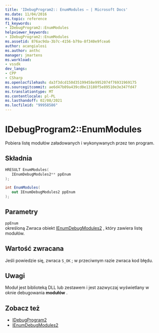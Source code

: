 ```yaml
---
title: 'IDebugProgram2:: EnumModules — | Microsoft Docs'
ms.date: 11/04/2016
ms.topic: reference
f1_keywords:
- IDebugProgram2::EnumModules
helpviewer_keywords:
- IDebugProgram2::EnumModules
ms.assetid: 876ac9da-3b7c-4156-b79a-8f340e9fcea6
author: acangialosi
ms.author: anthc
manager: jmartens
ms.workload:
- vssdk
dev_langs:
- CPP
- CSharp
ms.openlocfilehash: da3f3dcd150d35199458e9952074f76931969175
ms.sourcegitcommit: ae6d47b09a439cd0e13180f5e89510e3e347fd47
ms.translationtype: MT
ms.contentlocale: pl-PL
ms.lasthandoff: 02/08/2021
ms.locfileid: "99958586"
---
```

# <a name="idebugprogram2enummodules"></a>IDebugProgram2::EnumModules
Pobiera listę modułów załadowanych i wykonywanych przez ten program.

## <a name="syntax"></a>Składnia

```cpp
HRESULT EnumModules( 
   IEnumDebugModules2** ppEnum
);
```

```csharp
int EnumModules( 
   out IEnumDebugModules2 ppEnum
);
```

## <a name="parameters"></a>Parametry
`ppEnum`\
określoną Zwraca obiekt [IEnumDebugModules2](../../../extensibility/debugger/reference/ienumdebugmodules2.md) , który zawiera listę modułów.

## <a name="return-value"></a>Wartość zwracana
 Jeśli powiedzie się, zwraca `S_OK` ; w przeciwnym razie zwraca kod błędu.

## <a name="remarks"></a>Uwagi
 Moduł jest biblioteką DLL lub zestawem i jest zazwyczaj wyświetlany w oknie debugowania **modułów** .

## <a name="see-also"></a>Zobacz też
- [IDebugProgram2](../../../extensibility/debugger/reference/idebugprogram2.md)
- [IEnumDebugModules2](../../../extensibility/debugger/reference/ienumdebugmodules2.md)
